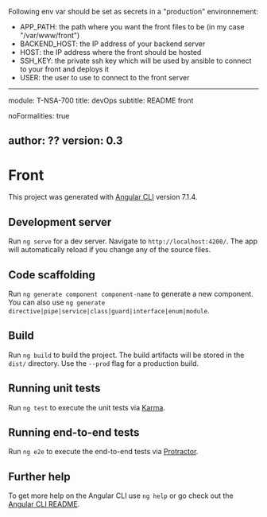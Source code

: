 Following env var should be set as secrets in a "production" environnement:

- APP_PATH: the path where you want the front files to be (in my case "/var/www/front")
- BACKEND_HOST: the IP address of your backend server
- HOST: the IP address where the front should be hosted
- SSH_KEY: the private ssh key which will be used by ansible to connect to your front and deploys it
- USER: the user to use to connect to the front server

---
module:			T-NSA-700
title:			devOps
subtitle:   README front

noFormalities: true

author:     ??
version:    0.3
---


# Front

This project was generated with [Angular CLI](https://github.com/angular/angular-cli) version 7.1.4.

## Development server

Run `ng serve` for a dev server. Navigate to `http://localhost:4200/`. The app will automatically reload if you change any of the source files.

## Code scaffolding

Run `ng generate component component-name` to generate a new component. You can also use `ng generate directive|pipe|service|class|guard|interface|enum|module`.

## Build

Run `ng build` to build the project. The build artifacts will be stored in the `dist/` directory. Use the `--prod` flag for a production build.

## Running unit tests

Run `ng test` to execute the unit tests via [Karma](https://karma-runner.github.io).

## Running end-to-end tests

Run `ng e2e` to execute the end-to-end tests via [Protractor](http://www.protractortest.org/).

## Further help

To get more help on the Angular CLI use `ng help` or go check out the [Angular CLI README](https://github.com/angular/angular-cli/blob/master/README.md).
